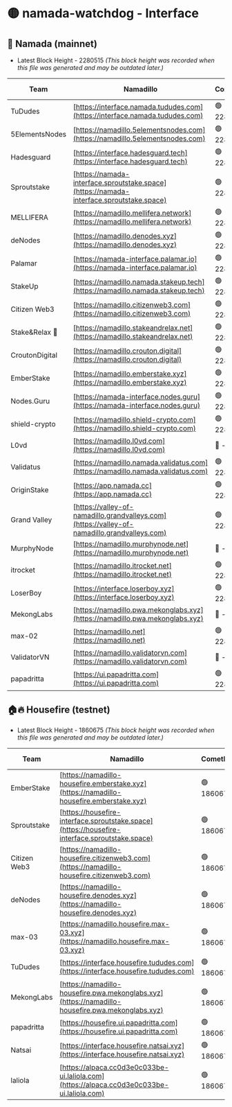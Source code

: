# 🟡 namada-watchdog - Interface

## 🚀 Namada (mainnet)
- Latest Block Height - 2280515 *(This block height was recorded when this file was generated and may be outdated later.)*

| Team | Namadillo | CometBFT | Indexer | MASP Indexer |
|-|-|-|-|-|
| TuDudes | [https://interface.namada.tududes.com](https://interface.namada.tududes.com) | 🟢 2280498 | 🟢 2280497 | 🟢 2280497 |
| 5ElementsNodes | [https://namadillo.5elementsnodes.com](https://namadillo.5elementsnodes.com) | 🟢 2280498 | 🟢 2280498 | 🟢 2280498 |
| Hadesguard | [https://interface.hadesguard.tech](https://interface.hadesguard.tech) | 🟢 2280498 | 🟢 2280498 | 🟢 2280498 |
| Sproutstake | [https://namada-interface.sproutstake.space](https://namada-interface.sproutstake.space) | 🟢 2280499 | 🟢 2280499 | 🟢 2280499 |
| MELLIFERA | [https://namadillo.mellifera.network](https://namadillo.mellifera.network) | 🟢 2280500 | 🟢 2280500 | 🟢 2280500 |
| deNodes | [https://namadillo.denodes.xyz](https://namadillo.denodes.xyz) | 🟢 2280501 | 🟢 2280501 | 🟢 2280501 |
| Palamar | [https://namada-interface.palamar.io](https://namada-interface.palamar.io) | 🟢 2280501 | 🟢 2280501 | 🟢 2280501 |
| StakeUp | [https://namadillo.namada.stakeup.tech](https://namadillo.namada.stakeup.tech) | 🟢 2280502 | 🟢 2280502 | 🟢 2280501 |
| Citizen Web3 | [https://namadillo.citizenweb3.com](https://namadillo.citizenweb3.com) | 🟢 2280502 | 🟢 2280502 | 🟢 2280502 |
| Stake&Relax 🦥 | [https://namadillo.stakeandrelax.net](https://namadillo.stakeandrelax.net) | 🟢 2280503 | 🟢 2280503 | 🟢 2280503 |
| CroutonDigital | [https://namadillo.crouton.digital](https://namadillo.crouton.digital) | 🟢 2280504 | 🟢 2280504 | 🟢 2280504 |
| EmberStake | [https://namadillo.emberstake.xyz](https://namadillo.emberstake.xyz) | 🟢 2280504 | 🟢 2280504 | 🟢 2280504 |
| Nodes.Guru | [https://namada-interface.nodes.guru](https://namada-interface.nodes.guru) | 🟢 2280505 | 🟢 2280505 | 🟢 2280504 |
| shield-crypto | [https://namadillo.shield-crypto.com](https://namadillo.shield-crypto.com) | 🟢 2280505 | 🟢 2280504 | 🟢 2280505 |
| L0vd | [https://namadillo.l0vd.com](https://namadillo.l0vd.com) | 🔴 - | 🔴 - | 🔴 - |
| Validatus | [https://namadillo.namada.validatus.com](https://namadillo.namada.validatus.com) | 🟢 2280508 | 🔴 2278198 | 🔴 2177377 |
| OriginStake | [https://app.namada.cc](https://app.namada.cc) | 🟢 2280509 | 🟢 2280509 | 🟢 2280508 |
| Grand Valley | [https://valley-of-namadillo.grandvalleys.com](https://valley-of-namadillo.grandvalleys.com) | 🟢 2280509 | 🟢 2280509 | 🟢 2280509 |
| MurphyNode | [https://namadillo.murphynode.net](https://namadillo.murphynode.net) | 🔴 - | 🔴 - | 🔴 - |
| itrocket | [https://namadillo.itrocket.net](https://namadillo.itrocket.net) | 🟢 2280511 | 🟢 2280511 | 🟢 2280511 |
| LoserBoy | [https://interface.loserboy.xyz](https://interface.loserboy.xyz) | 🟢 2280512 | 🟢 2280512 | 🟢 2280512 |
| MekongLabs | [https://namadillo.pwa.mekonglabs.xyz](https://namadillo.pwa.mekonglabs.xyz) | 🔴 - | 🔴 - | 🔴 - |
| max-02 | [https://namadillo.net](https://namadillo.net) | 🟢 2280512 | 🟢 2280512 | 🟢 2280512 |
| ValidatorVN | [https://namadillo.validatorvn.com](https://namadillo.validatorvn.com) | 🔴 - | 🔴 - | 🔴 - |
| papadritta | [https://ui.papadritta.com](https://ui.papadritta.com) | 🟢 2280515 | 🟢 2280515 | 🟢 2280515 |

## 🏠🔥 Housefire (testnet)
- Latest Block Height - 1860675 *(This block height was recorded when this file was generated and may be outdated later.)*

| Team | Namadillo | CometBFT | Indexer | MASP Indexer |
|-|-|-|-|-|
| EmberStake | [https://namadillo-housefire.emberstake.xyz](https://namadillo-housefire.emberstake.xyz) | 🟢 1860672 | 🟢 1860672 | 🟢 1860672 |
| Sproutstake | [https://housefire-interface.sproutstake.space](https://housefire-interface.sproutstake.space) | 🟢 1860673 | 🟢 1860672 | 🟢 1860672 |
| Citizen Web3 | [https://namadillo-housefire.citizenweb3.com](https://namadillo-housefire.citizenweb3.com) | 🟢 1860673 | 🟢 1860673 | 🟢 1860673 |
| deNodes | [https://namadillo-housefire.denodes.xyz](https://namadillo-housefire.denodes.xyz) | 🟢 1860673 | 🟢 1860673 | 🟢 1860673 |
| max-03 | [https://namadillo.housefire.max-03.xyz](https://namadillo.housefire.max-03.xyz) | 🟢 1860674 | 🟢 1860674 | 🟢 1860674 |
| TuDudes | [https://interface.housefire.tududes.com](https://interface.housefire.tududes.com) | 🟢 1860674 | 🟢 1860674 | 🟢 1860674 |
| MekongLabs | [https://namadillo-housefire.pwa.mekonglabs.xyz](https://namadillo-housefire.pwa.mekonglabs.xyz) | 🟢 1860675 | 🟢 1860674 | 🟢 1860674 |
| papadritta | [https://housefire.ui.papadritta.com](https://housefire.ui.papadritta.com) | 🟢 1860675 | 🟢 1860675 | 🟢 1860675 |
| Natsai | [https://interface.housefire.natsai.xyz](https://interface.housefire.natsai.xyz) | 🟢 1860675 | 🟢 1860675 | 🟢 1860675 |
| laliola | [https://alpaca.cc0d3e0c033be-ui.laliola.com](https://alpaca.cc0d3e0c033be-ui.laliola.com) | 🟢 1860675 | 🟢 1860675 | 🟢 1860675 |


